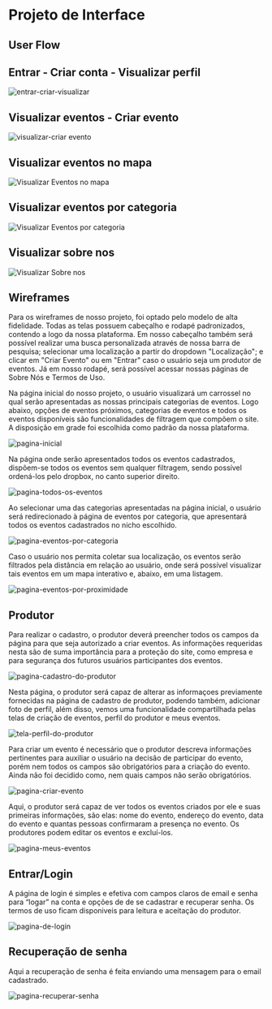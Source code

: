 
# Projeto de Interface


## User Flow

## Entrar - Criar conta - Visualizar perfil

![entrar-criar-visualizar](https://github.com/ICEI-PUC-Minas-PMV-SI/pmv-si-2024-1-pe1-t1-nafaixa/blob/main/docs/img/ENTRAR%20-%20CRIAR%20CONTA%20-%20VISUALIZAR%20PERFIL.png)

## Visualizar eventos - Criar evento

![visualizar-criar evento](https://github.com/ICEI-PUC-Minas-PMV-SI/pmv-si-2024-1-pe1-t1-nafaixa/blob/main/docs/img/VISUALIZAR%20EVENTOS%20-%20CRIAR%20EVENTO.png)

## Visualizar eventos no mapa

![Visualizar Eventos no mapa](https://github.com/ICEI-PUC-Minas-PMV-SI/pmv-si-2024-1-pe1-t1-nafaixa/blob/main/docs/img/VISUALIZAR%20EVENTOS%20NO%20MAPA.png)

## Visualizar eventos por categoria

![Visualizar Eventos por categoria](https://github.com/ICEI-PUC-Minas-PMV-SI/pmv-si-2024-1-pe1-t1-nafaixa/blob/main/docs/img/EVENTOS%20POR%20CATEGORIA%20-%20TODOS%20OS%20EVENTOS.png)

## Visualizar sobre nos

![Visualizar Sobre nos](https://github.com/ICEI-PUC-Minas-PMV-SI/pmv-si-2024-1-pe1-t1-nafaixa/blob/main/docs/img/SOBRE%20N%C3%93S%20-%20TERMOS%20DE%20USO.png)

## Wireframes

Para os wireframes de nosso projeto, foi optado pelo modelo de alta fidelidade. Todas as telas possuem cabeçalho e rodapé padronizados, contendo a logo da nossa plataforma. Em nosso cabeçalho também será possível realizar uma busca personalizada através de nossa barra de pesquisa; selecionar uma localização a partir do dropdown "Localização"; e clicar em "Criar Evento" ou em "Entrar" caso o usuário seja um produtor de eventos. Já em nosso rodapé, será possível acessar nossas páginas de Sobre Nós e Termos de Uso.

Na página inicial do nosso projeto, o usuário visualizará um carrossel no qual serão apresentadas as nossas principais categorias de eventos. Logo abaixo, opções de eventos próximos, categorias de eventos e todos os eventos disponíveis são funcionalidades de filtragem que compõem o site. A disposição em grade foi escolhida como padrão da nossa plataforma.

![pagina-inicial](https://raw.githubusercontent.com/ICEI-PUC-Minas-PMV-SI/pmv-si-2024-1-pe1-t1-nafaixa/ed97bc5e218ad28125a1000cb17e9ff9435d3393/docs/img/P%C3%A1gina%20inicial.png)

Na página onde serão apresentados todos os eventos cadastrados, dispõem-se todos os eventos sem qualquer filtragem, sendo possível ordená-los pelo dropbox, no canto superior direito.

![pagina-todos-os-eventos](https://github.com/ICEI-PUC-Minas-PMV-SI/pmv-si-2024-1-pe1-t1-nafaixa/blob/main/docs/img/P%C3%A1gina%20-%20Todos%20os%20eventos%20cadastrados.png?raw=true)

Ao selecionar uma das categorias apresentadas na página inicial, o usuário será redirecionado à página de eventos por categoria, que apresentará todos os eventos cadastrados no nicho escolhido.

![pagina-eventos-por-categoria](https://github.com/ICEI-PUC-Minas-PMV-SI/pmv-si-2024-1-pe1-t1-nafaixa/blob/main/docs/img/P%C3%A1gina%20-%20Eventos%20por%20categoria.png?raw=true)

Caso o usuário nos permita coletar sua localização, os eventos serão filtrados pela distância em relação ao usuário, onde será possível visualizar tais eventos em um mapa interativo e, abaixo, em uma listagem.

![pagina-eventos-por-proximidade](https://github.com/ICEI-PUC-Minas-PMV-SI/pmv-si-2024-1-pe1-t1-nafaixa/blob/main/docs/img/P%C3%A1gina%20-%20Eventos%20por%20proximidade.png?raw=true)

## Produtor

Para realizar o cadastro, o produtor deverá preencher todos os campos da página para que seja autorizado a criar eventos. As informações requeridas nesta são de suma importância para a proteção do site, como empresa e para segurança dos futuros usuários participantes dos eventos.

![pagina-cadastro-do-produtor](https://github.com/ICEI-PUC-Minas-PMV-SI/pmv-si-2024-1-pe1-t1-nafaixa/blob/main/docs/img/Cadastro%20de%20produtor(1).png)

Nesta página, o produtor será capaz de alterar as informaçoes previamente fornecidas na página de cadastro de produtor, podendo também, adicionar foto de perfil, além disso, vemos uma funcionalidade compartilhada pelas telas de criação de eventos, perfil do produtor e meus eventos.

![tela-perfil-do-produtor](https://github.com/ICEI-PUC-Minas-PMV-SI/pmv-si-2024-1-pe1-t1-nafaixa/blob/main/docs/img/Perfil%20do%20produtor(2).png)

Para criar um evento é necessário que o produtor descreva informações pertinentes para auxiliar o usuário na decisão de participar do evento, porém nem todos os campos são obrigatórios para a criação do evento.
Ainda não foi decidido como, nem quais campos não serão obrigatórios.

![pagina-criar-evento](https://github.com/ICEI-PUC-Minas-PMV-SI/pmv-si-2024-1-pe1-t1-nafaixa/blob/main/docs/img/Criar%20evento(1).png)

Aqui, o produtor será capaz de ver todos os eventos criados por ele e suas primeiras informações, são elas: nome do evento, endereço do evento, data do evento e quantas pessoas confirmaram a presença no evento. Os produtores podem editar os eventos e excluí-los.

![pagina-meus-eventos](https://github.com/ICEI-PUC-Minas-PMV-SI/pmv-si-2024-1-pe1-t1-nafaixa/blob/main/docs/img/Pg%20meus%20eventos.png)


## Entrar/Login

A página de login é simples e efetiva com campos claros de email e senha para “logar” na conta e opções de de se cadastrar e recuperar senha. Os termos de uso ficam disponiveis para leitura e aceitação do produtor.

![pagina-de-login](https://github.com/ICEI-PUC-Minas-PMV-SI/pmv-si-2024-1-pe1-t1-nafaixa/blob/main/docs/img/Pg%20Login.png)

## Recuperação de senha

Aqui a recuperação de senha é feita enviando uma mensagem para o email cadastrado. 

![pagina-recuperar-senha](https://github.com/ICEI-PUC-Minas-PMV-SI/pmv-si-2024-1-pe1-t1-nafaixa/blob/main/docs/img/Pg%20Recuperar%20senha.png)
